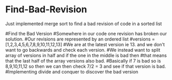 # Find-Bad-Revision
Just implemented merge sort to find a bad revision of code in a sorted list

#Find the Bad Version
#Somewhere in our code one revision has broken our solution.
#Our revisions are represented by an ordered list
#versions = [1,2,3,4,5,6,7,8,9,10,11,12,13]
#We are at the latest version ie 13. and we don't want to go backwards and check each version.
#We instead want to split array of versions in half and if the one in the middle is bad then
#that means that the last half of the array versions also bad.
#Basically if 7 is bad so is 8,9,10,11,12 so then we can then check 7/2 = 3 and see if that version is bad.
#Implementing divide and conquer to discover the bad version
